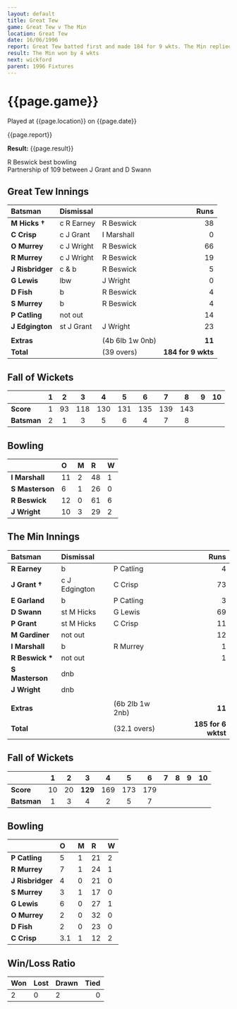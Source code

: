 ```yaml
---
layout: default
title: Great Tew
game: Great Tew v The Min
location: Great Tew
date: 16/06/1996
report: Great Tew batted first and made 184 for 9 wkts. The Min replied with 118 for 9 wkts
result: The Min won by 4 wkts
next: wickford
parent: 1996 Fixtures
---
```


# {{page.game}}

Played at {{page.location}} on {{page.date}}

{{page.report}}

**Result:** {{page.result}}

R Beswick best bowling<br />
Partnership of 109 between J Grant and D Swann

## Great Tew Innings

| Batsman | Dismissal |  | Runs |
|:---|:---|---|---:|
| **M Hicks &#8224;** | c R Earney | R Beswick | 38 |
| **C Crisp** | c J Grant | I Marshall | 0 |
| **O Murrey** | c J Wright | R Beswick | 66 |
| **R Murrey** | c J Wright | R Beswick | 19 |
| **J Risbridger** | c & b | R Beswick | 5 |
| **G Lewis** | lbw | J Wright | 0 |
| **D Fish** | b | R Beswick | 4 |
| **S Murrey** | b | R Beswick | 4 |
| **P Catling** | not out |  | 14 |
| **J Edgington** | st J Grant | J Wright | 23 |
|  |  |  |  |
| **Extras** | | (4b 6lb 1w 0nb) | **11** |
| **Total** | | (39 overs) | **184 for 9 wkts** |

## Fall of Wickets

| | 1 | 2 | 3 | 4 | 5 | 6 | 7 | 8 | 9 | 10 |
|---|:---:|:---:|:---:|:---:|:---:|:---:|:---:|:---:|:---:|:---:|
| **Score** | 1 | 93 | 118 | 130 | 131 | 135 | 139 | 143 |  |  |
| **Batsman** | 2 | 1 | 3 | 5 | 6 | 4 | 7 | 8 |  |  |

## Bowling

| | O | M | R | W |
|---|:---|:---|:---|:---|
| **I Marshall** | 11 | 2 | 48 | 1 |
| **S Masterson** | 6 | 1 | 26 | 0 |
| **R Beswick** | 12 | 0 | 61 | 6 |
| **J Wright** | 10 | 3 | 29 | 2 |

## The Min Innings

| Batsman | Dismissal |  | Runs |
|:---|:---|---|---:|
| **R Earney** | b | P Catling | 4 |
| **J Grant &#8224;** | c J Edgington | C Crisp | 73 |
| **E Garland** | b | P Catling | 3 |
| **D Swann** | st M Hicks | G Lewis | 69 |
| **P Grant** | st M Hicks | C Crisp | 11 |
| **M Gardiner** | not out |  | 12 |
| **I Marshall** | b | R Murrey | 1 |
| **R Beswick &#42;** | not out |  | 1 |
| **S Masterson** | dnb |  |  |
| **J Wright** | dnb |  |  |
|  |  |  |  |
| **Extras** | | (6b 2lb 1w 2nb) | **11** |
| **Total** | | (32.1 overs) | **185 for 6 wktst** |

## Fall of Wickets

| | 1 | 2 | 3 | 4 | 5 | 6 | 7 | 8 | 9 | 10 |
|---|:---:|:---:|:---:|:---:|:---:|:---:|:---:|:---:|:---:|:---:|
| **Score** | 10 | 20 | **129** | 169 | 173 | 179 |  |  |  |  |
| **Batsman** | 1 | 3 | 4 | 2 | 5 |  7|  |  |  |  |

## Bowling

| | O | M | R | W |
|---|:---|:---|:---|:---|
| **P Catling** | 5 | 1 | 21 | 2 |
| **R Murrey** | 7 | 1 | 24 | 1 |
| **J Risbridger** | 4 | 0 | 21 | 0 |
| **S Murrey** | 3 | 1 | 17 | 0 |
| **G Lewis** | 6 | 0 | 27 | 1 |
| **O Murrey** | 2 | 0 | 32 | 0 |
| **D Fish** | 2 | 0 | 23 | 0 |
| **C Crisp** | 3.1 | 1 | 12 | 2 |

## Win/Loss Ratio

| Won | Lost | Drawn | Tied |
|:---|:---|:---|---:|
| 2 | 0 | 2 | 0|